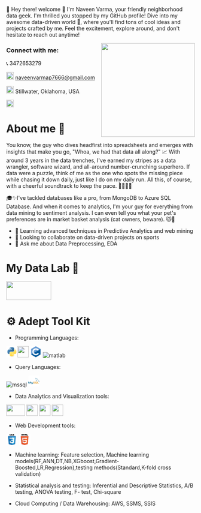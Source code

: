 👋 Hey there! welcome 👋 I'm Naveen Varma, your friendly neighborhood data geek. I'm thrilled you stopped by my GitHub profile! Dive into my awesome data-driven world 💼, where you'll find tons of cool ideas and projects crafted by me. Feel the excitement, explore around, and don't hesitate to reach out anytime! 

<img src="https://user-images.githubusercontent.com/74038190/221352989-518609ab-b4d1-459e-929f-a08cd2bd9b3c.gif" width="250" height="250" align="right">

<h3 align="left">Connect with me:</h3>

📞 3472653279

<img src="https://upload.wikimedia.org/wikipedia/commons/thumb/7/7e/Gmail_icon_%282020%29.svg/2560px-Gmail_icon_%282020%29.svg.png" height="20" width="20">  naveenvarmap7666@gmail.com

<img src="https://png.pngtree.com/png-clipart/20220429/original/pngtree-pin-location-icon-with-folded-map-png-image_7581594.png" height="20" width="20">   Stillwater, Oklahoma, USA

<a href="https://linkedin.com/in/naveenvarmapatsamatla" target="blank"><img align="center" src="https://raw.githubusercontent.com/rahuldkjain/github-profile-readme-generator/master/src/images/icons/Social/linked-in-alt.svg" height="20" width="20"></a>

# About me  🚀

You know, the guy who dives headfirst into spreadsheets and emerges with insights that make you go, "Whoa, we had that data all along?" 📈 With around 3 years in the data trenches, I've earned my stripes as a data wrangler, software wizard, and all-around number-crunching superhero. If data were a puzzle, think of me as the one who spots the missing piece while chasing it down daily, just like I do on my daily run. All this, of course, with a cheerful soundtrack to keep the pace. 🎵😄🏃‍♂️ 

🎓✨​I've tackled databases like a pro, from MongoDB to Azure SQL Database. And when it comes to analytics, I'm your guy for everything from data mining to sentiment analysis. I can even tell you what your pet's preferences are in market basket analysis (cat owners, beware). 🐱👜

- 🌱 Learning advanced techniques in Predictive Analytics and web mining
- 👯 Looking to collaborate on data-driven projects on sports
- 💬 Ask me about Data Preprocessing, EDA


# My Data Lab 🥼
<a href="https://public.tableau.com/app/profile/naveen.varma.patsamatla/vizzes" target="blank"><img align="center" src="https://camo.githubusercontent.com/c13034cf5ce18abda1a57109359a1d8656ba197b60a4c8c2bfd9cf95ad4824ca/68747470733a2f2f63646e6c2e74626c7366742e636f6d2f73697465732f64656661756c742f66696c65732f70616765732f7461626c6561756c6f676f5f686967687265732e706e67"  height="50" width="120" /></a>  

# ⚙️ Adept Tool Kit

- Programming Languages:

<img src="https://raw.githubusercontent.com/devicons/devicon/master/icons/python/python-original.svg" width="30" height="30"><img src="https://www.r-project.org/Rlogo.png" width="30" height="30"> <img src="https://raw.githubusercontent.com/devicons/devicon/master/icons/c/c-original.svg" alt="c" width="30" height="30"> <img src="https://upload.wikimedia.org/wikipedia/commons/2/21/Matlab_Logo.png" alt="matlab" width="30" height="30"> 
  
- Query Languages:

<img src="https://www.svgrepo.com/show/303229/microsoft-sql-server-logo.svg" alt="mssql" width="30" height="30"> <img src="https://raw.githubusercontent.com/devicons/devicon/master/icons/mysql/mysql-original-wordmark.svg" alt="mysql" width="30" height="30">   

- Data Analytics and Visualization tools:

<img src="https://camo.githubusercontent.com/c13034cf5ce18abda1a57109359a1d8656ba197b60a4c8c2bfd9cf95ad4824ca/68747470733a2f2f63646e6c2e74626c7366742e636f6d2f73697465732f64656661756c742f66696c65732f70616765732f7461626c6561756c6f676f5f686967687265732e706e67" width="50" height="30"> <img src="https://www.gpsupportnorth.com/wp-content/uploads/2023/01/Microsoft-PowerBI-Logo.png" width="30" height="30"> <img src="https://www.knime.com/images/knime-logo.svg" width="30" height="30"> <img src="https://www.sas.com/el_gr/news/media-gallery/logos/_jcr_content/socialShareImage.img.6b78ba73b3d8495ebdd7ac7da8361765.png" width="30" height="30"> 
  
- Web Development tools:
  
<img src="https://raw.githubusercontent.com/devicons/devicon/master/icons/css3/css3-original-wordmark.svg" alt="css3" width="30" height="30"> <img src="https://raw.githubusercontent.com/devicons/devicon/master/icons/html5/html5-original-wordmark.svg" alt="html5" width="30" height="30"> 

 
- Machine learning: Feature selection, Machine learning models(RF,ANN,DT,NB,XGboost,Gradient-Boosted,LR,Regression),testing methods(Standard,K-fold cross validation)
  
- Statistical analysis and testing: Inferential and Descriptive Statistics, A/B testing, ANOVA testing, F- test, Chi-square

- Cloud Computing / Data Warehousing: AWS, SSMS, SSIS 







